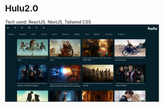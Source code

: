 # Hulu2.0
Tech used: ReactJS, NextJS, Tailwind CSS
![HULU 2.0 UI Pic](https://github.com/thenewbieprogrammer/Hulu2.0/blob/main/hulu-2/public/hulu_bg.png)
